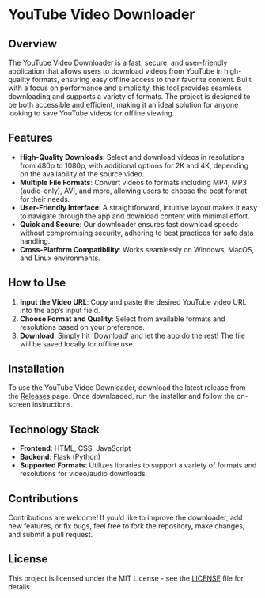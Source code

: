 
# YouTube Video Downloader

## Overview
The YouTube Video Downloader is a fast, secure, and user-friendly application that allows users to download videos from YouTube in high-quality formats, ensuring easy offline access to their favorite content. Built with a focus on performance and simplicity, this tool provides seamless downloading and supports a variety of formats. The project is designed to be both accessible and efficient, making it an ideal solution for anyone looking to save YouTube videos for offline viewing.

## Features
- **High-Quality Downloads**: Select and download videos in resolutions from 480p to 1080p, with additional options for 2K and 4K, depending on the availability of the source video.
- **Multiple File Formats**: Convert videos to formats including MP4, MP3 (audio-only), AVI, and more, allowing users to choose the best format for their needs.
- **User-Friendly Interface**: A straightforward, intuitive layout makes it easy to navigate through the app and download content with minimal effort.
- **Quick and Secure**: Our downloader ensures fast download speeds without compromising security, adhering to best practices for safe data handling.
- **Cross-Platform Compatibility**: Works seamlessly on Windows, MacOS, and Linux environments.

## How to Use
1. **Input the Video URL**: Copy and paste the desired YouTube video URL into the app’s input field.
2. **Choose Format and Quality**: Select from available formats and resolutions based on your preference.
3. **Download**: Simply hit 'Download' and let the app do the rest! The file will be saved locally for offline use.

## Installation
To use the YouTube Video Downloader, download the latest release from the [Releases](https://github.com/YourRepo/YouTube-Downloader/releases) page. Once downloaded, run the installer and follow the on-screen instructions.

## Technology Stack
- **Frontend**: HTML, CSS, JavaScript
- **Backend**: Flask (Python)
- **Supported Formats**: Utilizes libraries to support a variety of formats and resolutions for video/audio downloads.

## Contributions
Contributions are welcome! If you’d like to improve the downloader, add new features, or fix bugs, feel free to fork the repository, make changes, and submit a pull request.

## License
This project is licensed under the MIT License - see the [LICENSE](LICENSE) file for details.
